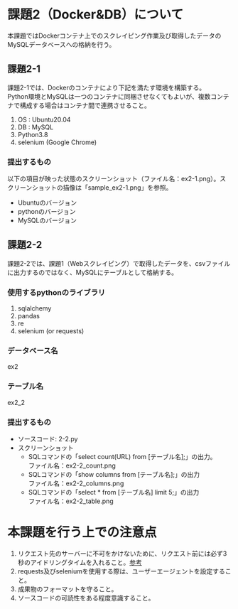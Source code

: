 # 課題2（Docker&DB）について
本課題ではDockerコンテナ上でのスクレイピング作業及び取得したデータのMySQLデータベースへの格納を行う。<br>

## 課題2-1
課題2-1では、Dockerのコンテナにより下記を満たす環境を構築する。<br>
Python環境とMySQLは一つのコンテナに同梱させなくてもよいが、複数コンテナで構成する場合はコンテナ間で連携させること。
1. OS : Ubuntu20.04
2. DB : MySQL
3. Python3.8
4. selenium (Google Chrome)
### 提出するもの
以下の項目が映った状態のスクリーンショット（ファイル名：ex2-1.png）。スクリーンショットの描像は「sample_ex2-1.png」を参照。
- Ubuntuのバージョン
- pythonのバージョン
- MySQLのバージョン

## 課題2-2
課題2-2では、課題1（Webスクレイピング）で取得したデータを、csvファイルに出力するのではなく、MySQLにテーブルとして格納する。<br>
### 使用するpythonのライブラリ
1. sqlalchemy
2. pandas
3. re
4. selenium (or requests)

### データベース名
ex2
### テーブル名
ex2_2

### 提出するもの
- ソースコード: 2-2.py
- スクリーンショット
    - SQLコマンドの「select count(URL) from [テーブル名];」の出力。<br>
    ファイル名：ex2-2_count.png
    - SQLコマンドの「show columns from [テーブル名];」の出力<br>
    ファイル名：ex2-2_columns.png
    - SQLコマンドの「select * from [テーブル名] limit 5;」の出力<br>
    ファイル名：ex2-2_table.png


# 本課題を行う上での注意点
1. リクエスト先のサーバーに不可をかけないために、リクエスト前には必ず3秒のアイドリングタイムを入れること。[参考](https://docs.pyq.jp/column/crawler.html)
2. requests及びseleniumを使用する際は、ユーザーエージェントを設定すること。
3. 成果物のフォーマットを守ること。
4. ソースコードの可読性をある程度意識すること。